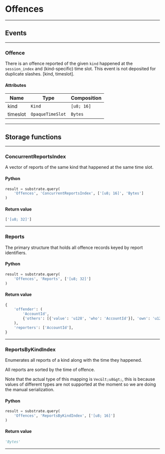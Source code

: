 
# Offences

---------
## Events

---------
### Offence
There is an offence reported of the given `kind` happened at the `session_index` and
(kind-specific) time slot. This event is not deposited for duplicate slashes.
\[kind, timeslot\].
#### Attributes
| Name | Type | Composition
| -------- | -------- | -------- |
| kind | `Kind` | ```[u8; 16]```
| timeslot | `OpaqueTimeSlot` | ```Bytes```

---------
## Storage functions

---------
### ConcurrentReportsIndex
 A vector of reports of the same kind that happened at the same time slot.

#### Python
```python
result = substrate.query(
    'Offences', 'ConcurrentReportsIndex', ['[u8; 16]', 'Bytes']
)
```

#### Return value
```python
['[u8; 32]']
```
---------
### Reports
 The primary structure that holds all offence records keyed by report identifiers.

#### Python
```python
result = substrate.query(
    'Offences', 'Reports', ['[u8; 32]']
)
```

#### Return value
```python
{
    'offender': (
        'AccountId',
        {'others': [{'value': 'u128', 'who': 'AccountId'}], 'own': 'u128', 'total': 'u128'},
    ),
    'reporters': ['AccountId'],
}
```
---------
### ReportsByKindIndex
 Enumerates all reports of a kind along with the time they happened.

 All reports are sorted by the time of offence.

 Note that the actual type of this mapping is `Vec&lt;u8&gt;`, this is because values of
 different types are not supported at the moment so we are doing the manual serialization.

#### Python
```python
result = substrate.query(
    'Offences', 'ReportsByKindIndex', ['[u8; 16]']
)
```

#### Return value
```python
'Bytes'
```
---------